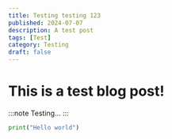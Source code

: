 ```yaml
---
title: Testing testing 123
published: 2024-07-07
description: A test post
tags: [Test]
category: Testing
draft: false
---
```


# This is a test blog post!

:::note
Testing...
:::

```py
print("Hello world")
```